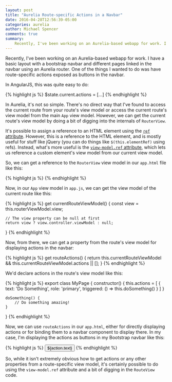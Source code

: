 ```yaml
---
layout: post
title: "Aurelia Route-specific Actions in a Navbar"
date: 2016-04-28T12:56:39-05:00
categories: aurelia
author: Michael Spencer
comments: true
summary:
    Recently, I've been working on an Aurelia-based webapp for work. I have a basic layout with a bootstrap navbar and different pages linked in the navbar using an Aurelia router. One of the things I wanted to do was have route-specific actions exposed as buttons in the navbar.
---
```


Recently, I've been working on an Aurelia-based webapp for work. I have a basic layout with a bootstrap navbar and different pages linked in the navbar using an Aurelia router. One of the things I wanted to do was have route-specific actions exposed as buttons in the navbar.

In AngularJS, this was quite easy to do:

{% highlight js %}
$state.current.actions = [...]
{% endhighlight %}

In Aurelia, it's not so simple. There's no direct way that I've found to access the current route from your route's view model or access the current route's view model from the main `App` view model. However, we can get the current route's view model by doing a bit of digging into the internals of `RouterView`.

It's possible to assign a reference to an HTML element using the [`ref` attribute](http://stackoverflow.com/a/29866395/1917313). However, this is a reference to the HTML element, and is mostly useful for stuff like jQuery (you can do things like `$(this.elementRef)` using refs). Instead, what's more useful is the [`view-model.ref` attribute](http://stackoverflow.com/a/30733738/1917313), which lets us reference a custom element's view model from our current view model.

So, we can get a reference to the `RouterView` view model in our `app.html` file like this:

{% highlight js %}
<router-view view-model.ref="routerViewModel"></router-view>
{% endhighlight %}

Now, in our `App` view model in `app.js`, we can get the view model of the current route like this:

{% highlight js %}
get currentRouteViewModel() {
    const view = this.routerViewModel.view;

    // The view property can be null at first
    return view ? view.controller.viewModel : null;
}
{% endhighlight %}

Now, from there, we can get a property from the route's view model for displaying actions in the navbar:

{% highlight js %}
get routeActions() {
    return this.currentRouteViewModel && this.currentRouteViewModel.actions || [];
}
{% endhighlight %}

We'd declare actions in the route's view model like this:

{% highlight js %}
export class MyPage {
    constructor() {
        this.actions = [
            {
                text: 'Do Something',
                role: 'primary',
                triggered: () => this.doSomething()
            }
        ]
    }

    doSomething() {
        // Do something amazing!
    }
}
{% endhighlight %}

Now, we can use `routeActions` in our `app.html`, either for directly displaying actions or for binding them to a navbar component to display there. In my case, I'm displaying the actions as buttons in my Bootstrap navbar like this:

{% highlight js %}
<button repeat.for="action of actions"
        class="btn btn-${action.role || 'default'} navbar-btn"
        click.delegate="action.triggered()"
        disabled.bind="action.disabled">
  ${action.text}
</button>
{% endhighlight %}

So, while it isn't extremely obvious how to get actions or any other properties from a route-specific view model, it's certainly possible to do using the `view-model.ref` attribute and a bit of digging in the `RouteView` code.
